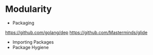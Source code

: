 # Modularity

- Packaging

https://github.com/golang/dep
https://github.com/Masterminds/glide

- Importing Packages
- Package Hygiene

